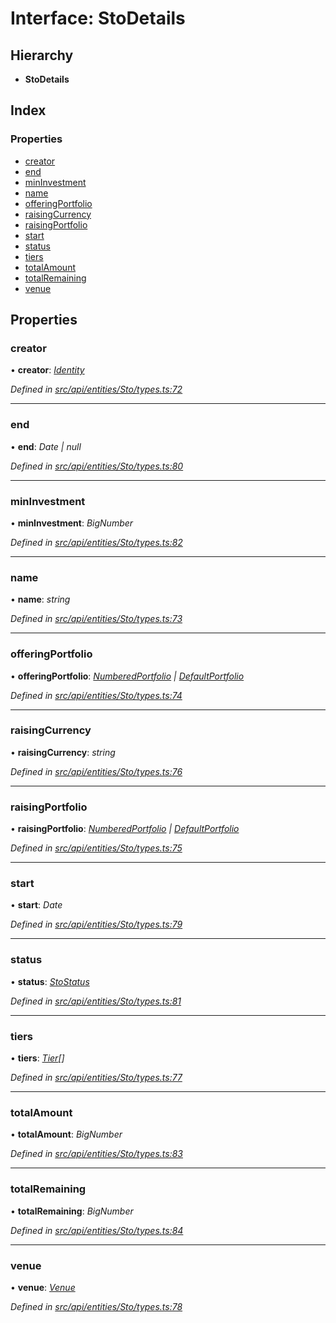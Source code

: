 # Interface: StoDetails

## Hierarchy

* **StoDetails**

## Index

### Properties

* [creator](stodetails.md#creator)
* [end](stodetails.md#end)
* [minInvestment](stodetails.md#mininvestment)
* [name](stodetails.md#name)
* [offeringPortfolio](stodetails.md#offeringportfolio)
* [raisingCurrency](stodetails.md#raisingcurrency)
* [raisingPortfolio](stodetails.md#raisingportfolio)
* [start](stodetails.md#start)
* [status](stodetails.md#status)
* [tiers](stodetails.md#tiers)
* [totalAmount](stodetails.md#totalamount)
* [totalRemaining](stodetails.md#totalremaining)
* [venue](stodetails.md#venue)

## Properties

###  creator

• **creator**: *[Identity](../classes/identity.md)*

*Defined in [src/api/entities/Sto/types.ts:72](https://github.com/PolymathNetwork/polymesh-sdk/blob/44d12f59/src/api/entities/Sto/types.ts#L72)*

___

###  end

• **end**: *Date | null*

*Defined in [src/api/entities/Sto/types.ts:80](https://github.com/PolymathNetwork/polymesh-sdk/blob/44d12f59/src/api/entities/Sto/types.ts#L80)*

___

###  minInvestment

• **minInvestment**: *BigNumber*

*Defined in [src/api/entities/Sto/types.ts:82](https://github.com/PolymathNetwork/polymesh-sdk/blob/44d12f59/src/api/entities/Sto/types.ts#L82)*

___

###  name

• **name**: *string*

*Defined in [src/api/entities/Sto/types.ts:73](https://github.com/PolymathNetwork/polymesh-sdk/blob/44d12f59/src/api/entities/Sto/types.ts#L73)*

___

###  offeringPortfolio

• **offeringPortfolio**: *[NumberedPortfolio](../classes/numberedportfolio.md) | [DefaultPortfolio](../classes/defaultportfolio.md)*

*Defined in [src/api/entities/Sto/types.ts:74](https://github.com/PolymathNetwork/polymesh-sdk/blob/44d12f59/src/api/entities/Sto/types.ts#L74)*

___

###  raisingCurrency

• **raisingCurrency**: *string*

*Defined in [src/api/entities/Sto/types.ts:76](https://github.com/PolymathNetwork/polymesh-sdk/blob/44d12f59/src/api/entities/Sto/types.ts#L76)*

___

###  raisingPortfolio

• **raisingPortfolio**: *[NumberedPortfolio](../classes/numberedportfolio.md) | [DefaultPortfolio](../classes/defaultportfolio.md)*

*Defined in [src/api/entities/Sto/types.ts:75](https://github.com/PolymathNetwork/polymesh-sdk/blob/44d12f59/src/api/entities/Sto/types.ts#L75)*

___

###  start

• **start**: *Date*

*Defined in [src/api/entities/Sto/types.ts:79](https://github.com/PolymathNetwork/polymesh-sdk/blob/44d12f59/src/api/entities/Sto/types.ts#L79)*

___

###  status

• **status**: *[StoStatus](stostatus.md)*

*Defined in [src/api/entities/Sto/types.ts:81](https://github.com/PolymathNetwork/polymesh-sdk/blob/44d12f59/src/api/entities/Sto/types.ts#L81)*

___

###  tiers

• **tiers**: *[Tier](tier.md)[]*

*Defined in [src/api/entities/Sto/types.ts:77](https://github.com/PolymathNetwork/polymesh-sdk/blob/44d12f59/src/api/entities/Sto/types.ts#L77)*

___

###  totalAmount

• **totalAmount**: *BigNumber*

*Defined in [src/api/entities/Sto/types.ts:83](https://github.com/PolymathNetwork/polymesh-sdk/blob/44d12f59/src/api/entities/Sto/types.ts#L83)*

___

###  totalRemaining

• **totalRemaining**: *BigNumber*

*Defined in [src/api/entities/Sto/types.ts:84](https://github.com/PolymathNetwork/polymesh-sdk/blob/44d12f59/src/api/entities/Sto/types.ts#L84)*

___

###  venue

• **venue**: *[Venue](../classes/venue.md)*

*Defined in [src/api/entities/Sto/types.ts:78](https://github.com/PolymathNetwork/polymesh-sdk/blob/44d12f59/src/api/entities/Sto/types.ts#L78)*
